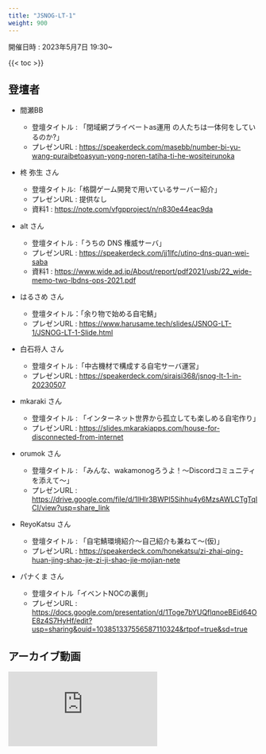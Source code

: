 ```yaml
---
title: "JSNOG-LT-1"
weight: 900
---
```


開催日時 : 2023年5月7日 19:30~

{{< toc >}}

## 登壇者

- 間瀬BB
  - 登壇タイトル : 「閉域網プライベートas運用 の人たちは一体何をしているのか?」
  - プレゼンURL : https://speakerdeck.com/masebb/number-bi-yu-wang-puraibetoasyun-yong-noren-tatiha-ti-he-wositeirunoka

- 柊 弥生 さん
  - 登壇タイトル:「格闘ゲーム開発で用いているサーバー紹介」
  - プレゼンURL : 提供なし
  - 資料1 : https://note.com/vfgpproject/n/n830e44eac9da
  
- alt さん
  - 登壇タイトル :「うちの DNS 権威サーバ」
  - プレゼンURL : https://speakerdeck.com/jj1lfc/utino-dns-quan-wei-saba
  - 資料1 : https://www.wide.ad.jp/About/report/pdf2021/usb/22_wide-memo-two-lbdns-ops-2021.pdf

- はるさめ さん
  - 登壇タイトル：「余り物で始める自宅鯖」
  - プレゼンURL : https://www.harusame.tech/slides/JSNOG-LT-1/JSNOG-LT-1-Slide.html

- 白石将人 さん
  - 登壇タイトル :「中古機材で構成する自宅サーバ運営」
  - プレゼンURL : https://speakerdeck.com/siraisi368/jsnog-lt-1-in-20230507

- mkaraki さん
  - 登壇タイトル : 「インターネット世界から孤立しても楽しめる自宅作り」
  - プレゼンURL : https://slides.mkarakiapps.com/house-for-disconnected-from-internet

- orumok さん
  - 登壇タイトル : 「みんな、wakamonogろうよ！～Discordコミュニティを添えて～」
  - プレゼンURL : https://drive.google.com/file/d/1lHlr3BWPl5Sihhu4y6MzsAWLCTgTqICI/view?usp=share_link

- ReyoKatsu さん
  - 登壇タイトル : 「自宅鯖環境紹介〜自己紹介も兼ねて〜(仮)」
  - プレゼンURL : https://speakerdeck.com/honekatsu/zi-zhai-qing-huan-jing-shao-jie-zi-ji-shao-jie-mojian-nete

- パナくま さん
  - 登壇タイトル「イベントNOCの裏側」
  - プレゼンURL : https://docs.google.com/presentation/d/1Toge7bYUQflqnoeBEid64OE8z4S7HyHf/edit?usp=sharing&ouid=103851337556587110324&rtpof=true&sd=true

## アーカイブ動画

<iframe src="https://www.youtube-nocookie.com/embed/CCKZyYU_1bI?si=Buri71iFkxz1EefZ" title="YouTube video player" frameborder="0" allow="accelerometer; autoplay; clipboard-write; encrypted-media; gyroscope; picture-in-picture; web-share" allowfullscreen></iframe>

